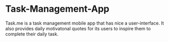 # Task-Management-App
Task.me is a task management mobile app that has nice a user-interface. It also provides daily motivatonal quotes for its users to inspire them to complete their daily task.
